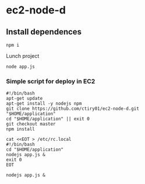 # ec2-node-d


## Install dependences

`npm i`

Lunch project

`node app.js`


### Simple script for deploy in EC2

```
#!/bin/bash
apt-get update
apt-get install -y nodejs npm
git clone https://github.com/ctiry01/ec2-node-d.git
"$HOME/application"
cd "$HOME/application" || exit 0
git checkout master
npm install

cat <<EOT > /etc/rc.local
#!/bin/bash
cd "$HOME/application"
nodejs app.js &
exit 0
EOT

nodejs app.js &
```

